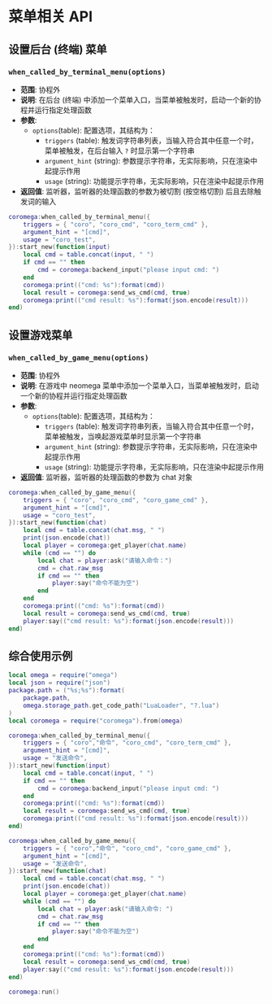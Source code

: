 # 菜单相关 API

## 设置后台 (终端) 菜单

### `when_called_by_terminal_menu(options)`

- **范围**: 协程外
- **说明**: 在后台 (终端) 中添加一个菜单入口，当菜单被触发时，启动一个新的协程并运行指定处理函数
- **参数**:
  - `options`(table): 配置选项，其结构为：
    - `triggers` (table): 触发词字符串列表，当输入符合其中任意一个时，菜单被触发，在后台输入 `?` 时显示第一个字符串
    - `argument_hint` (string): 参数提示字符串，无实际影响，只在渲染中起提示作用
    - `usage` (string): 功能提示字符串，无实际影响，只在渲染中起提示作用
- **返回值**: 监听器，监听器的处理函数的参数为被切割 (按空格切割) 后且去除触发词的输入

```lua
coromega:when_called_by_terminal_menu({
    triggers = { "coro", "coro_cmd", "coro_term_cmd" },
    argument_hint = "[cmd]",
    usage = "coro_test",
}):start_new(function(input)
    local cmd = table.concat(input, " ")
    if cmd == "" then
        cmd = coromega:backend_input("please input cmd: ")
    end
    coromega:print(("cmd: %s"):format(cmd))
    local result = coromega:send_ws_cmd(cmd, true)
    coromega:print(("cmd result: %s"):format(json.encode(result)))
end)
```

## 设置游戏菜单

### `when_called_by_game_menu(options)`

- **范围**: 协程外
- **说明**: 在游戏中 neomega 菜单中添加一个菜单入口，当菜单被触发时，启动一个新的协程并运行指定处理函数
- **参数**:
  - `options`(table): 配置选项，其结构为：
    - `triggers` (table): 触发词字符串列表，当输入符合其中任意一个时，菜单被触发，当唤起游戏菜单时显示第一个字符串
    - `argument_hint` (string): 参数提示字符串，无实际影响，只在渲染中起提示作用
    - `usage` (string): 功能提示字符串，无实际影响，只在渲染中起提示作用
- **返回值**: 监听器，监听器的处理函数的参数为 chat 对象

```lua
coromega:when_called_by_game_menu({
    triggers = { "coro", "coro_cmd", "coro_game_cmd" },
    argument_hint = "[cmd]",
    usage = "coro_test",
}):start_new(function(chat)
    local cmd = table.concat(chat.msg, " ")
    print(json.encode(chat))
    local player = coromega:get_player(chat.name)
    while (cmd == "") do
        local chat = player:ask("请输入命令：")
        cmd = chat.raw_msg
        if cmd == "" then
            player:say("命令不能为空")
        end
    end
    coromega:print(("cmd: %s"):format(cmd))
    local result = coromega:send_ws_cmd(cmd, true)
    player:say(("cmd result: %s"):format(json.encode(result)))
end)
```

## 综合使用示例

```lua
local omega = require("omega")
local json = require("json")
package.path = ("%s;%s"):format(
    package.path,
    omega.storage_path.get_code_path("LuaLoader", "?.lua")
)
local coromega = require("coromega").from(omega)

coromega:when_called_by_terminal_menu({
    triggers = { "coro","命令", "coro_cmd", "coro_term_cmd" },
    argument_hint = "[cmd]",
    usage = "发送命令",
}):start_new(function(input)
    local cmd = table.concat(input, " ")
    if cmd == "" then
        cmd = coromega:backend_input("please input cmd: ")
    end
    coromega:print(("cmd: %s"):format(cmd))
    local result = coromega:send_ws_cmd(cmd, true)
    coromega:print(("cmd result: %s"):format(json.encode(result)))
end)

coromega:when_called_by_game_menu({
    triggers = { "coro","命令", "coro_cmd", "coro_game_cmd" },
    argument_hint = "[cmd]",
    usage = "发送命令",
}):start_new(function(chat)
    local cmd = table.concat(chat.msg, " ")
    print(json.encode(chat))
    local player = coromega:get_player(chat.name)
    while (cmd == "") do
        local chat = player:ask("请输入命令: ")
        cmd = chat.raw_msg
        if cmd == "" then
            player:say("命令不能为空")
        end
    end
    coromega:print(("cmd: %s"):format(cmd))
    local result = coromega:send_ws_cmd(cmd, true)
    player:say(("cmd result: %s"):format(json.encode(result)))
end)

coromega:run()
```
